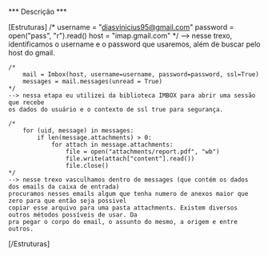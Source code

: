 *** Descrição ***


[Estruturas]
    /*
        username = "diasvinicius95@gmail.com"
        password = open("pass", "r").read()
        host = "imap.gmail.com"
    */
    --> nesse trexo, identificamos o username e o password que usaremos, além de buscar
    pelo host do gmail.

    /*
        mail = Imbox(host, username=username, password=password, ssl=True)
        messages = mail.messages(unread = True)
    */
    --> nessa etapa eu utilizei da biblioteca IMBOX para abrir uma sessão que recebe 
    os dados do usuário e o contexto de ssl true para segurança.

    /*
        for (uid, message) in messages:
            if len(message.attachments) > 0:
                for attach in message.attachments:
                    file = open("attachments/report.pdf", "wb")
                    file.write(attach["content"].read())
                    file.close()
    */
    --> nesse trexo vasculhamos dentro de messages (que contém os dados dos emails da caixa de entrada)
    procuramos nesses emails algum que tenha numero de anexos maior que zero para que então seja possivel
    copiar esse arquivo para uma pasta attachments. Existem diversos outros métodos possíveis de usar. Da
    pra pegar o corpo do email, o assunto do mesmo, a origem e entre outros.
[/Estruturas]



